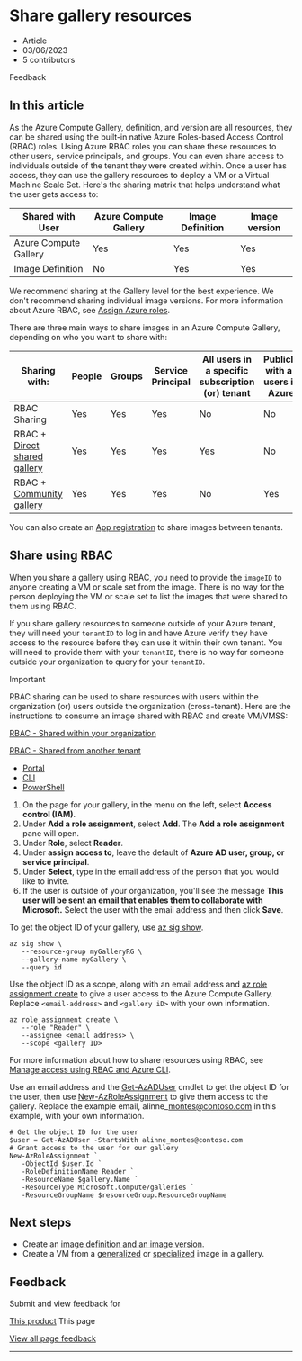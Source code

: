 # Share gallery resources

* Article
* 03/06/2023
* 5 contributors

Feedback

## In this article

As the Azure Compute Gallery, definition, and version are all resources, they can be shared using the built-in native Azure Roles-based Access Control (RBAC) roles. Using Azure RBAC roles you can share these resources to other users, service principals, and groups. You can even share access to individuals outside of the tenant they were created within. Once a user has access, they can use the gallery resources to deploy a VM or a Virtual Machine Scale Set. Here's the sharing matrix that helps understand what the user gets access to:

| Shared with User | Azure Compute Gallery | Image Definition | Image version |
| --- | --- | --- | --- |
| Azure Compute Gallery | Yes | Yes | Yes |
| Image Definition | No | Yes | Yes |

We recommend sharing at the Gallery level for the best experience. We don't recommend sharing individual image versions. For more information about Azure RBAC, see [Assign Azure roles](../role-based-access-control/role-assignments-portal).

There are three main ways to share images in an Azure Compute Gallery, depending on who you want to share with:

| Sharing with: | People | Groups | Service Principal | All users in a specific subscription (or) tenant | Publicly with all users in Azure |
| --- | --- | --- | --- | --- | --- |
| RBAC Sharing | Yes | Yes | Yes | No | No |
| RBAC + [Direct shared gallery](share-gallery-direct) | Yes | Yes | Yes | Yes | No |
| RBAC + [Community gallery](share-gallery-community) | Yes | Yes | Yes | No | Yes |

You can also create an [App registration](share-using-app-registration) to share images between tenants.

## Share using RBAC

When you share a gallery using RBAC, you need to provide the `imageID` to anyone creating a VM or scale set from the image. There is no way for the person deploying the VM or scale set to list the images that were shared to them using RBAC.

If you share gallery resources to someone outside of your Azure tenant, they will need your `tenantID` to log in and have Azure verify they have access to the resource before they can use it within their own tenant. You will need to provide them with your `tenantID`, there is no way for someone outside your organization to query for your `tenantID`.

Important

RBAC sharing can be used to share resources with users within the organization (or) users outside the organization (cross-tenant). Here are the instructions to consume an image shared with RBAC and create VM/VMSS:

[RBAC - Shared within your organization](vm-generalized-image-version#rbac---shared-within-your-organization)

[RBAC - Shared from another tenant](vm-generalized-image-version#rbac---shared-from-another-tenant)

* [Portal](#tabpanel_1_portal)
* [CLI](#tabpanel_1_cli)
* [PowerShell](#tabpanel_1_powershell)

1. On the page for your gallery, in the menu on the left, select **Access control (IAM)**.
2. Under **Add a role assignment**, select **Add**. The **Add a role assignment** pane will open.
3. Under **Role**, select **Reader**.
4. Under **assign access to**, leave the default of **Azure AD user, group, or service principal**.
5. Under **Select**, type in the email address of the person that you would like to invite.
6. If the user is outside of your organization, you'll see the message **This user will be sent an email that enables them to collaborate with Microsoft.** Select the user with the email address and then click **Save**.

To get the object ID of your gallery, use [az sig show](/en-us/cli/azure/sig#az-sig-show).

```
az sig show \
   --resource-group myGalleryRG \
   --gallery-name myGallery \
   --query id

```

Use the object ID as a scope, along with an email address and [az role assignment create](/en-us/cli/azure/role/assignment#az-role-assignment-create) to give a user access to the Azure Compute Gallery. Replace `<email-address>` and `<gallery iD>` with your own information.

```
az role assignment create \
   --role "Reader" \
   --assignee <email address> \
   --scope <gallery ID>

```

For more information about how to share resources using RBAC, see [Manage access using RBAC and Azure CLI](../role-based-access-control/role-assignments-cli).

Use an email address and the [Get-AzADUser](/en-us/powershell/module/az.resources/get-azaduser) cmdlet to get the object ID for the user, then use [New-AzRoleAssignment](/en-us/powershell/module/Az.Resources/New-AzRoleAssignment) to give them access to the gallery. Replace the example email, alinne\_montes@contoso.com in this example, with your own information.

```
# Get the object ID for the user
$user = Get-AzADUser -StartsWith alinne_montes@contoso.com
# Grant access to the user for our gallery
New-AzRoleAssignment `
   -ObjectId $user.Id `
   -RoleDefinitionName Reader `
   -ResourceName $gallery.Name `
   -ResourceType Microsoft.Compute/galleries `
   -ResourceGroupName $resourceGroup.ResourceGroupName

```

## Next steps

* Create an [image definition and an image version](image-version).
* Create a VM from a [generalized](vm-generalized-image-version) or [specialized](vm-specialized-image-version) image in a gallery.

## Feedback

Submit and view feedback for

[This product](https://feedback.azure.com/d365community/forum/ec2f1827-be25-ec11-b6e6-000d3a4f0f1c)
This page

[View all page feedback](https://github.com/MicrosoftDocs/azure-docs/issues)

---
